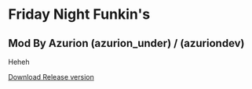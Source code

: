 # Friday Night Funkin's
## Mod By Azurion (azurion_under) / (azuriondev)

Heheh

[Download Release version](https://github.com/ezura-azur/Vs-Azurion-Train/releases)
